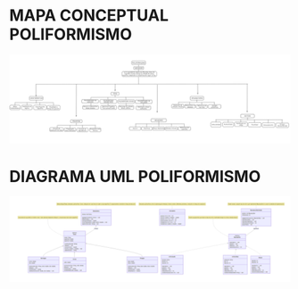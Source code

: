 # MAPA CONCEPTUAL POLIFORMISMO
![alt text](poliforms.png)
# DIAGRAMA UML POLIFORMISMO
![alt text](umlpolifo.png)